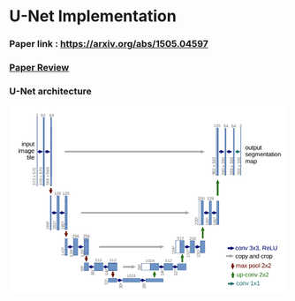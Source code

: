 # U-Net Implementation 
### Paper link : https://arxiv.org/abs/1505.04597
### [Paper Review](https://github.com/Sangh0/Segmentation/blob/main/U-Net/Unet_paper.ipynb)
### U-Net architecture  
<img src = "https://github.com/Sangh0/Segmentation/blob/main/U-Net/figures/unet_architecture.png?raw=true">
